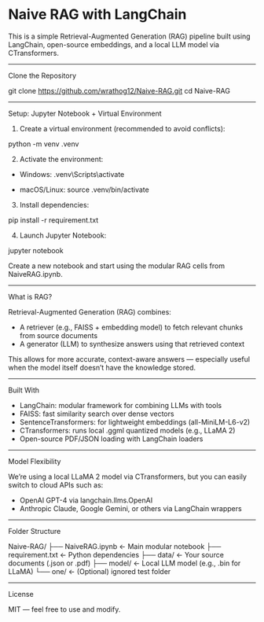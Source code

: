 # Naive RAG with LangChain

This is a simple Retrieval-Augmented Generation (RAG) pipeline built using LangChain, open-source embeddings, and a local LLM model via CTransformers.

----------------------------------------

Clone the Repository

git clone https://github.com/wrathog12/Naive-RAG.git
cd Naive-RAG

----------------------------------------

Setup: Jupyter Notebook + Virtual Environment

1. Create a virtual environment (recommended to avoid conflicts):

python -m venv .venv

2. Activate the environment:

- Windows:
.venv\Scripts\activate

- macOS/Linux:
source .venv/bin/activate

3. Install dependencies:

pip install -r requirement.txt

4. Launch Jupyter Notebook:

jupyter notebook

Create a new notebook and start using the modular RAG cells from NaiveRAG.ipynb.

----------------------------------------

What is RAG?

Retrieval-Augmented Generation (RAG) combines:
- A retriever (e.g., FAISS + embedding model) to fetch relevant chunks from source documents
- A generator (LLM) to synthesize answers using that retrieved context

This allows for more accurate, context-aware answers — especially useful when the model itself doesn’t have the knowledge stored.

----------------------------------------

Built With

- LangChain: modular framework for combining LLMs with tools
- FAISS: fast similarity search over dense vectors
- SentenceTransformers: for lightweight embeddings (all-MiniLM-L6-v2)
- CTransformers: runs local .ggml quantized models (e.g., LLaMA 2)
- Open-source PDF/JSON loading with LangChain loaders

----------------------------------------

Model Flexibility

We’re using a local LLaMA 2 model via CTransformers, but you can easily switch to cloud APIs such as:
- OpenAI GPT-4 via langchain.llms.OpenAI
- Anthropic Claude, Google Gemini, or others via LangChain wrappers

----------------------------------------

Folder Structure

Naive-RAG/
├── NaiveRAG.ipynb         <- Main modular notebook
├── requirement.txt        <- Python dependencies
├── data/                  <- Your source documents (.json or .pdf)
├── model/                 <- Local LLM model (e.g., .bin for LLaMA)
└── one/                   <- (Optional) ignored test folder

----------------------------------------

License

MIT — feel free to use and modify.
